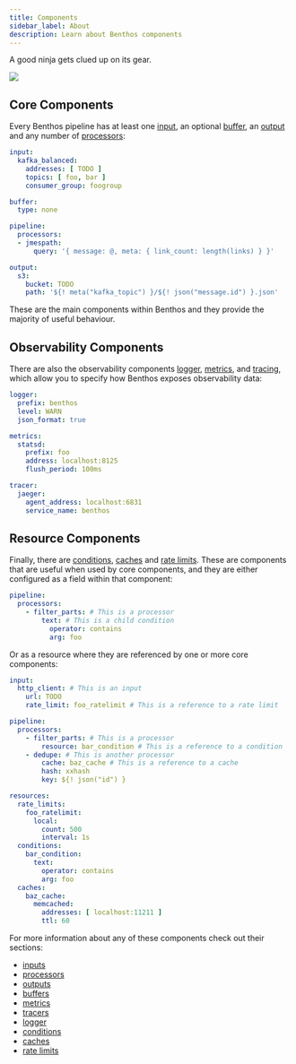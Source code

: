 ```yaml
---
title: Components
sidebar_label: About
description: Learn about Benthos components
---
```


A good ninja gets clued up on its gear.

<div style={{textAlign: 'center'}}><img style={{maxWidth: '300px'}} src="/img/Blobninja.svg" /></div>

## Core Components

Every Benthos pipeline has at least one [input][inputs], an optional
[buffer][buffers], an [output][outputs] and any number of
[processors][processors]:

```yaml
input:
  kafka_balanced:
    addresses: [ TODO ]
    topics: [ foo, bar ]
    consumer_group: foogroup

buffer:
  type: none

pipeline:
  processors:
  - jmespath:
      query: '{ message: @, meta: { link_count: length(links) } }'

output:
  s3:
    bucket: TODO
    path: '${! meta("kafka_topic") }/${! json("message.id") }.json'
```

These are the main components within Benthos and they provide the majority of
useful behaviour.

## Observability Components

There are also the observability components [logger][logger], [metrics][metrics],
and [tracing][tracers], which allow you to specify how Benthos exposes
observability data:

```yaml
logger:
  prefix: benthos
  level: WARN
  json_format: true

metrics:
  statsd:
    prefix: foo
    address: localhost:8125
    flush_period: 100ms

tracer:
  jaeger:
    agent_address: localhost:6831
    service_name: benthos
```

## Resource Components

Finally, there are [conditions][conditions], [caches][caches] and
[rate limits][rate_limits]. These are components that are useful when used by
core components, and they are either configured as a field within that component:

```yaml
pipeline:
  processors:
    - filter_parts: # This is a processor
        text: # This is a child condition
          operator: contains
          arg: foo
```

Or as a resource where they are referenced by one or more core components:

```yaml
input:
  http_client: # This is an input
    url: TODO
    rate_limit: foo_ratelimit # This is a reference to a rate limit

pipeline:
  processors:
    - filter_parts: # This is a processor
        resource: bar_condition # This is a reference to a condition
    - dedupe: # This is another processor
        cache: baz_cache # This is a reference to a cache
        hash: xxhash
        key: ${! json("id") }

resources:
  rate_limits:
    foo_ratelimit:
      local:
        count: 500
        interval: 1s
  conditions:
    bar_condition:
      text:
        operator: contains
        arg: foo
  caches:
    baz_cache:
      memcached:
        addresses: [ localhost:11211 ]
        ttl: 60
```

For more information about any of these components check out their sections:

- [inputs][inputs]
- [processors][processors]
- [outputs][outputs]
- [buffers][buffers]
- [metrics][metrics]
- [tracers][tracers]
- [logger][logger]
- [conditions][conditions]
- [caches][caches]
- [rate limits][rate_limits]

[inputs]: /docs/components/inputs/about
[processors]: /docs/components/processors/about
[outputs]: /docs/components/inputs/about
[buffers]: /docs/components/buffers/about
[metrics]: /docs/components/metrics/about
[tracers]: /docs/components/tracers/about
[logger]: /docs/components/logger/about
[conditions]: /docs/components/conditions/about
[caches]: /docs/components/caches/about
[rate_limits]: /docs/components/rate_limits/about